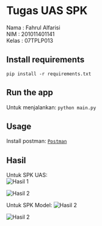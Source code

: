 # Tugas UAS SPK
Nama : Fahrul Alfarisi<br>
NIM : 201011401141<br>
Kelas : 07TPLP013<br>

## Install requirements
```pip install -r requirements.txt```

## Run the app
Untuk menjalankan:
```python main.py```

## Usage
Install postman:
[`Postman`](https://www.postman.com/downloads/)



## Hasil
Untuk SPK UAS: <br>
<img src='https://cdn.discordapp.com/attachments/758314275554590772/1186467345846243348/Running_1.png?ex=65935ad2&is=6580e5d2&hm=18ff9aa0e17b34eb6544b7904ac846343ad69fc26c57c4cafb3b5c2dee2f51d5&' alt='Hasil 1'/>

<img src='https://cdn.discordapp.com/attachments/758314275554590772/1186467346269880340/Running_2.png?ex=65935ad2&is=6580e5d2&hm=af876faf52bf404f12fe4729f1b7fb6689e388ad76745431ef1ad371649baf95&' alt='Hasil 2'/>

Untuk SPK Model:
<img src='https://cdn.discordapp.com/attachments/758314275554590772/1186680640041648250/SSPosGreSQL.png?ex=65942178&is=6581ac78&hm=0b6821c972dc21131338d49c75e9b2a8c4f81fda4d38a27c025281f4fe85b03c&' alt='Hasil 2'/>

<img src='https://cdn.discordapp.com/attachments/758314275554590772/1186680640389783612/SSVsCode.png?ex=65942178&is=6581ac78&hm=6372aa128261ff02dbc9125bb6d2d2fe3827aed4d076a0ba3174f0018b767bfb&' alt='Hasil 2'/>
